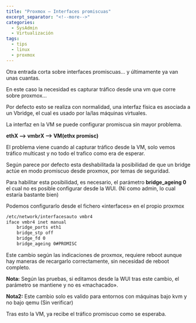 ```yaml
---
title: "Proxmox – Interfaces promiscuas"
excerpt_separator: "<!--more-->"
categories:
  - SysAdmin
  - Virtualización
tags:
  - tips
  - linux
  - proxmox
---
```

Otra entrada corta sobre interfaces promiscuas… y últimamente ya van unas cuantas.

En este caso la necesidad es capturar tráfico desde una vm que corre sobre proxmox...
<!--more-->

Por defecto esto se realiza con normalidad, una interfaz física es asociada a un Vbridge, el cual es usado por la/las máquinas virtuales.

La interfaz en la VM se puede configurar promiscua sin mayor problema.

**ethX –> vmbrX –> VM(ethx promisc)**

El problema viene cuando al capturar tráfico desde la VM, solo vemos tráfico multicast y no todo el trafico como era de esperar.

Según parece por defecto esta deshabilitada la posibilidad de que un bridge actúe en modo promiscuo desde proxmox, por temas de seguridad.

Para habilitar esta posibilidad, es necesario, el parámetro **bridge_ageing 0** el cual no es posible configurar desde la WUI. (Ni como admin, lo cual estaría bastante bien)

Podemos configurarlo desde el fichero «interfaces» en el propio proxmox
```bash
/etc/network/interfacesauto vmbr4
iface vmbr4 inet manual
    bridge_ports eth1
    bridge_stp off
    bridge_fd 0
    bridge_ageing 0#PROMISC
```

Este cambio según las indicaciones de proxmox, requiere reboot aunque hay maneras de recargarlo correctamente, sin necesidad de reboot completo.

**Nota:** Según las pruebas, si editamos desde la WUI tras este cambio, el parámetro se mantiene y no es «machacado».

**Nota2:** Este cambio solo es valido para entornos con máquinas bajo kvm y no bajo qemu (Sin verificar)

Tras esto la VM, ya recibe el tráfico promiscuo como se esperaba.